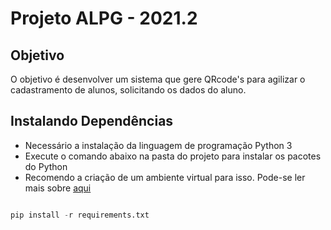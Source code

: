 # Projeto ALPG - 2021.2

## Objetivo

O objetivo é desenvolver um sistema que gere QRcode's para agilizar o cadastramento de alunos, solicitando os dados do aluno.

## Instalando Dependências
- Necessário a instalação da linguagem de programação Python 3
- Execute o comando abaixo na pasta do projeto para instalar os pacotes do Python
- Recomendo a criação de um ambiente virtual para isso. Pode-se ler mais sobre [aqui](https://docs.python.org/pt-br/3/tutorial/venv.html)

~~~python

pip install -r requirements.txt

~~~